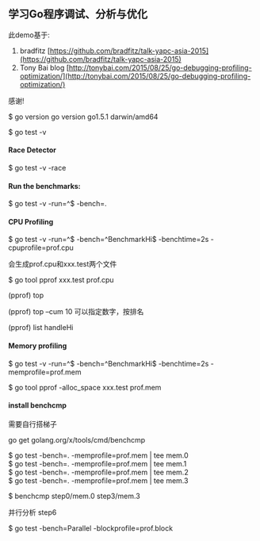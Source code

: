 ## 学习Go程序调试、分析与优化

此demo基于:  
1. bradfitz   [https://github.com/bradfitz/talk-yapc-asia-2015](https://github.com/bradfitz/talk-yapc-asia-2015)    
2. Tony Bai blog [http://tonybai.com/2015/08/25/go-debugging-profiling-optimization/](http://tonybai.com/2015/08/25/go-debugging-profiling-optimization/)    

感谢!

$ go version 
go version go1.5.1 darwin/amd64 

$ go test -v

#### Race Detector
 
$ go test -v -race

#### Run the benchmarks:

$ go test -v -run=^$ -bench=.


#### CPU Profiling

$ go test -v -run=^$ -bench=^BenchmarkHi$ -benchtime=2s -cpuprofile=prof.cpu

会生成prof.cpu和xxx.test两个文件

$ go tool pprof xxx.test prof.cpu

(pprof) top

(pprof) top –cum  10 可以指定数字，按排名

(pprof) list handleHi

#### Memory profiling

$ go test -v -run=^$ -bench=^BenchmarkHi$ -benchtime=2s -memprofile=prof.mem

$ go tool pprof -alloc_space xxx.test prof.mem

#### install benchcmp  

需要自行搭梯子

go get golang.org/x/tools/cmd/benchcmp

$ go test -bench=. -memprofile=prof.mem | tee mem.0  
$ go test -bench=. -memprofile=prof.mem | tee mem.1  
$ go test -bench=. -memprofile=prof.mem | tee mem.2  
$ go test -bench=. -memprofile=prof.mem | tee mem.3  

$ benchcmp step0/mem.0 step3/mem.3


并行分析 step6

$ go test -bench=Parallel -blockprofile=prof.block